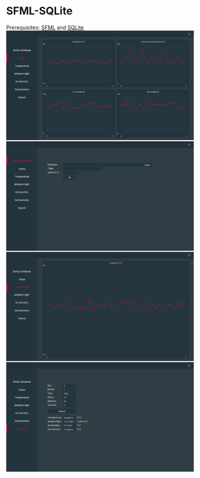 # SFML-SQLite
Prerequisites: [SFML](https://www.sfml-dev.org/) and [SQLite](https://www.sqlite.org/index.html) 
![alt text](https://github.com/vladimirmil/SFML-SQLite/blob/main/Images/preview.gif)
![alt text](https://github.com/vladimirmil/SFML-SQLite/blob/main/Images/page1.PNG)
![alt text](https://github.com/vladimirmil/SFML-SQLite/blob/main/Images/page3.PNG)
![alt text](https://github.com/vladimirmil/SFML-SQLite/blob/main/Images/page4.PNG)
